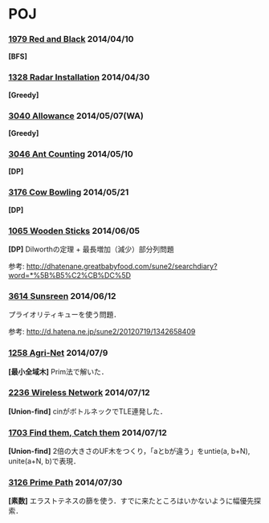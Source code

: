 # POJ

### [1979 Red and Black](http://poj.org/problem?id=1979) 2014/04/10
**[BFS]**

### [1328 Radar Installation](http://poj.org/problem?id=1328) 2014/04/30
**[Greedy]**

### [3040 Allowance](http://poj.org/problem?id=3040) 2014/05/07(WA)
**[Greedy]**

### [3046 Ant Counting](http://poj.org/problem?id=3046) 2014/05/10
**[DP]**

### [3176 Cow Bowling](http://poj.org/problem?id=3176) 2014/05/21
**[DP]**

### [1065 Wooden Sticks](http://poj.org/problem?id=1065) 2014/06/05
**[DP]** Dilworthの定理 + 最長増加（減少）部分列問題

参考: http://dhatenane.greatbabyfood.com/sune2/searchdiary?word=*%5B%B5%C2%CB%DC%5D

### [3614 Sunsreen](http://poj.org/problem?id=3614) 2014/06/12
プライオリティキューを使う問題．

参考: http://d.hatena.ne.jp/sune2/20120719/1342658409

### [1258 Agri-Net](http://poj.org/problem?id=1258) 2014/07/9
**[最小全域木]** Prim法で解いた．

### [2236 Wireless Network](http://poj.org/problem?id=2236) 2014/07/12
**[Union-find]** cinがボトルネックでTLE連発した．

### [1703 Find them, Catch them](http://poj.org/problem?id=1703) 2014/07/12
**[Union-find]** 2倍の大きさのUF木をつくり，「aとbが違う」をuntie(a, b+N), unite(a+N, b)で表現．

### [3126 Prime Path](http://poj.org/problem?id=3126) 2014/07/30
**[素数]** エラストテネスの篩を使う．すでに来たところはいかないように幅優先探索．
